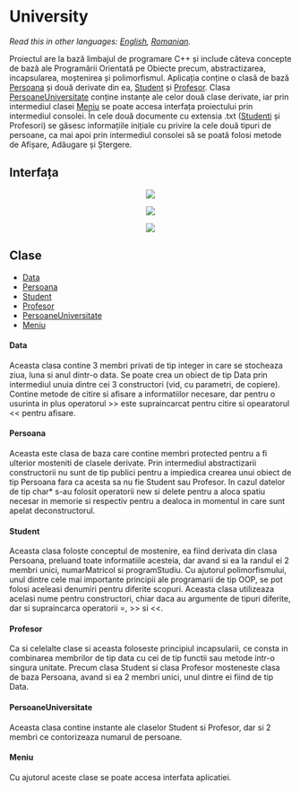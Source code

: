 # University

*Read this in other languages: [English](README.en.md), [Romanian](README.md).*

Proiectul are la bază limbajul de programare C++ și include câteva concepte de bază ale Programării Orientată pe Obiecte precum, abstractizarea, incapsularea, moștenirea și polimorfismul. Aplicația conține o clasă de bază [Persoana](#Persoana) și două derivate din ea, [Student](#Student) și [Profesor](#Profesor). Clasa [PersoaneUniversitate](#PersoaneUniversitate) conține instanțe ale celor două clase derivate, iar prin intermediul clasei [Meniu](#Meniu) se poate accesa interfața proiectului prin intermediul consolei. În cele două documente cu extensia .txt ([Studenti](Studenti.txt) și Profesori) se găsesc informațiile inițiale cu privire la cele două tipuri de persoane, ca mai apoi prin intermediul consolei să se poată folosi metode de Afișare, Adăugare și Ștergere.

## Interfața

<p align="center">
  <img src="https://i.ibb.co/HPCw9tm/Screenshot-3.png">
</p>

<p align="center">
  <img src="https://i.ibb.co/LYnvDpW/Screenshot-3.png">
</p>

<p align="center">
  <img src="https://i.ibb.co/DQRnwqR/Screenshot-4.png">
</p>

## Clase
  - [Data](#Data)
  - [Persoana](#Persoana)
  - [Student](#Student)
  - [Profesor](#Profesor)
  - [PersoaneUniversitate](#PersoaneUniversitate)
  - [Meniu](#Meniu)
  
  #### Data
  Aceasta clasa contine 3 membri privati de tip integer in care se stocheaza ziua, luna si anul dintr-o data. Se poate crea un obiect de tip Data prin intermediul unuia dintre cei 3 constructori (vid, cu parametri, de copiere). Contine metode de citire si afisare a informatiilor necesare, dar pentru o usurinta in plus operatorul >> este supraincarcat pentru citire si opearatorul << pentru afisare.
  #### Persoana
  Aceasta este clasa de baza care contine membri protected pentru a fi ulterior mosteniti de clasele derivate. Prin intermediul abstractizarii constructorii nu sunt de tip publici pentru a impiedica crearea unui obiect de tip Persoana fara ca acesta sa nu fie Student sau Profesor. In cazul datelor de tip char* s-au folosit operatorii new si delete pentru a aloca spatiu necesar in memorie si respectiv pentru a dealoca in momentul in care sunt apelat deconstructorul.
  #### Student
  Aceasta clasa foloste conceptul de mostenire, ea fiind derivata din clasa Persoana, preluand toate informatiile acesteia, dar avand si ea la randul ei 2 membri unici, numarMatricol si programStudiu. Cu ajutorul polimorfismului, unul dintre cele mai importante principii ale programarii de tip OOP, se pot folosi aceleasi denumiri pentru diferite scopuri. Aceasta clasa utilizeaza acelasi nume pentru constructori, chiar daca au argumente de tipuri diferite, dar si supraincarca operatorii =, >> si <<.
  #### Profesor
  Ca si celelalte clase si aceasta foloseste principiul incapsularii, ce consta in combinarea membrilor de tip data cu cei de tip functii sau metode intr-o singura unitate. Precum clasa Student si clasa Profesor mosteneste clasa de baza Persoana, avand si ea 2 membri unici, unul dintre ei fiind de tip Data.
  #### PersoaneUniversitate
  Aceasta clasa contine instante ale claselor Student si Profesor, dar si 2 membri ce contorizeaza numarul de persoane.
  #### Meniu
  Cu ajutorul aceste clase se poate accesa interfata aplicatiei.
  
  
  
